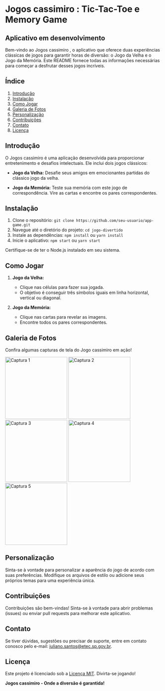 # Jogos cassimiro : Tic-Tac-Toe e Memory Game

## Aplicativo em desenvolvimento 

Bem-vindo ao Jogos cassimiro , o aplicativo que oferece duas experiências clássicas de jogos para garantir horas de diversão: o Jogo da Velha e o Jogo da Memória. Este README fornece todas as informações necessárias para começar a desfrutar desses jogos incríveis.

## Índice

1. [Introdução](#introdução)
2. [Instalação](#instalação)
3. [Como Jogar](#como-jogar)
4. [Galeria de Fotos](#galeria-de-fotos)
5. [Personalização](#personalização)
6. [Contribuições](#contribuições)
7. [Contato](#contato)
8. [Licença](#licença)

## Introdução

O Jogos cassimiro  é uma aplicação desenvolvida para proporcionar entretenimento e desafios intelectuais. Ele inclui dois jogos clássicos:

- **Jogo da Velha:** Desafie seus amigos em emocionantes partidas do clássico jogo da velha.

- **Jogo da Memória:** Teste sua memória com este jogo de correspondência. Vire as cartas e encontre os pares correspondentes.

## Instalação

1. Clone o repositório: `git clone https://github.com/seu-usuario/app-game.git`
2. Navegue até o diretório do projeto: `cd jogo-divertido`
3. Instale as dependências: `npm install` ou `yarn install`
4. Inicie o aplicativo: `npm start` ou `yarn start`

Certifique-se de ter o Node.js instalado em seu sistema.

## Como Jogar

1. **Jogo da Velha:**
   - Clique nas células para fazer sua jogada.
   - O objetivo é conseguir três símbolos iguais em linha horizontal, vertical ou diagonal.

2. **Jogo da Memória:**
   - Clique nas cartas para revelar as imagens.
   - Encontre todos os pares correspondentes.

## Galeria de Fotos

Confira algumas capturas de tela do Jogo cassimiro em ação!

<img src="https://raw.githubusercontent.com/DevSntosx71/App-Games/de7d4da08271aada886448f288ec831ed13835c3/github/Galeria%20(5).jpeg" alt="Captura 1" width="200">
<img src="https://raw.githubusercontent.com/DevSntosx71/App-Games/de7d4da08271aada886448f288ec831ed13835c3/github/Galeria%20(2).jpeg" alt="Captura 2" width="200">
<img src="https://raw.githubusercontent.com/DevSntosx71/App-Games/de7d4da08271aada886448f288ec831ed13835c3/github/Galeria%20(1).jpeg" alt="Captura 3" width="200">
<img src="https://raw.githubusercontent.com/DevSntosx71/App-Games/de7d4da08271aada886448f288ec831ed13835c3/github/Galeria%20(3).jpeg" alt="Captura 4" width="200">
<img src="https://raw.githubusercontent.com/DevSntosx71/App-Games/de7d4da08271aada886448f288ec831ed13835c3/github/Galeria%20(4).jpeg" alt="Captura 5" width="200">

## Personalização

Sinta-se à vontade para personalizar a aparência do jogo de acordo com suas preferências. Modifique os arquivos de estilo ou adicione seus próprios temas para uma experiência única.

## Contribuições

Contribuições são bem-vindas! Sinta-se à vontade para abrir problemas (issues) ou enviar pull requests para melhorar este aplicativo.

## Contato

Se tiver dúvidas, sugestões ou precisar de suporte, entre em contato conosco pelo e-mail: juliano.santos@etec.sp.gov.br.

## Licença

Este projeto é licenciado sob a [Licença MIT](LICENSE). Divirta-se jogando!

**Jogos cassimiro  - Onde a diversão é garantida!**